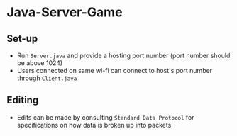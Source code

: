 # Java-Server-Game
## Set-up
- Run `Server.java` and provide a hosting port number (port number should be above 1024)
- Users connected on same wi-fi can connect to host's port number through `Client.java`
## Editing
- Edits can be made by consulting `Standard Data Protocol` for specifications on how data is broken up into packets
